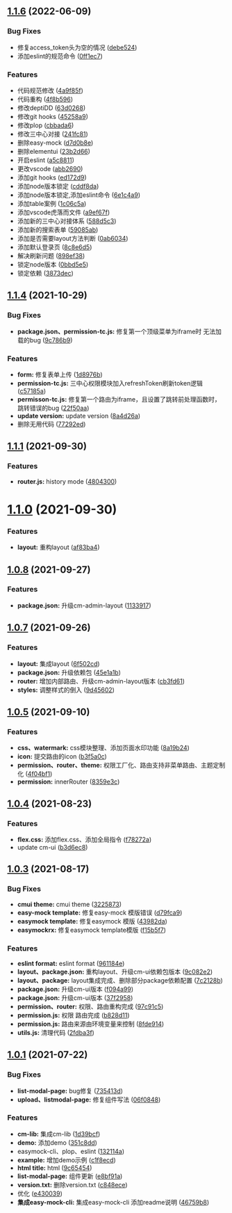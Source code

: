 ## [1.1.6](https://git.citycloud.com.cn:3000/city-brain3/cm-admin-base/compare/1.1.4...1.1.6) (2022-06-09)


### Bug Fixes

* 修复access_token头为空的情况 ([debe524](https://git.citycloud.com.cn:3000/city-brain3/cm-admin-base/commits/debe5249e3048678bd20cc308fab0a98fd8a119b))
* 添加eslint的规范命令 ([0ff1ec7](https://git.citycloud.com.cn:3000/city-brain3/cm-admin-base/commits/0ff1ec717a05deecb0789bc76beb75c084b24e0c))


### Features

* 代码规范修改 ([4a9f85f](https://git.citycloud.com.cn:3000/city-brain3/cm-admin-base/commits/4a9f85f57e53014630ca9e0ba623455c3daea293))
* 代码重构 ([4f8b596](https://git.citycloud.com.cn:3000/city-brain3/cm-admin-base/commits/4f8b596b624053c551ed01178e15e2505fa64d8d))
* 修改deptiDD ([63d0268](https://git.citycloud.com.cn:3000/city-brain3/cm-admin-base/commits/63d0268078e9926cb4feafe6e0686e7aaf94d2bf))
* 修改git hooks ([45258a9](https://git.citycloud.com.cn:3000/city-brain3/cm-admin-base/commits/45258a9aaa8eea9259ebfe1c9f5c5855356a158c))
* 修改plop ([cbbada6](https://git.citycloud.com.cn:3000/city-brain3/cm-admin-base/commits/cbbada6f7d08859542289f0858a71309d51adf5a))
* 修改三中心对接 ([241fc81](https://git.citycloud.com.cn:3000/city-brain3/cm-admin-base/commits/241fc816bfb3529384e8d7e4b16a55637a6a24b5))
* 删除easy-mock ([d7d0b8e](https://git.citycloud.com.cn:3000/city-brain3/cm-admin-base/commits/d7d0b8eedd7a53f61c77cf37b8c6430d481b71ee))
* 删除elementui ([23b2d66](https://git.citycloud.com.cn:3000/city-brain3/cm-admin-base/commits/23b2d66a85e4eedd79c9a2f95b41cca53dcf5fa7))
* 开启eslint ([a5c8811](https://git.citycloud.com.cn:3000/city-brain3/cm-admin-base/commits/a5c88115efe0b940704f11260fc454cb8400f5a7))
* 更改vscode ([abb2690](https://git.citycloud.com.cn:3000/city-brain3/cm-admin-base/commits/abb2690318fa9539d576afbf04a926ca8e23fbe3))
* 添加git hooks ([ed172d9](https://git.citycloud.com.cn:3000/city-brain3/cm-admin-base/commits/ed172d9430fcc3aa087b9cd80714f559f5cc9b2d))
* 添加node版本锁定 ([cddf8da](https://git.citycloud.com.cn:3000/city-brain3/cm-admin-base/commits/cddf8da6a6ee0519e67f70106b0c8bcba55f8aa9))
* 添加node版本锁定,添加eslint命令 ([6e1c4a9](https://git.citycloud.com.cn:3000/city-brain3/cm-admin-base/commits/6e1c4a9e95eee60eb014ae08e9f91f6726b20b4a))
* 添加table案例 ([1c06c5a](https://git.citycloud.com.cn:3000/city-brain3/cm-admin-base/commits/1c06c5ad7632ce53ceaba5dc11048c60adacfe62))
* 添加vscode虎落而文件 ([a9ef67f](https://git.citycloud.com.cn:3000/city-brain3/cm-admin-base/commits/a9ef67f8736ad65214336c6e3553d48757f68dc5))
* 添加新的三中心对接体系 ([588d5c3](https://git.citycloud.com.cn:3000/city-brain3/cm-admin-base/commits/588d5c3663786300b25d6705b4f2714839d0ebf3))
* 添加新的搜索表单 ([59085ab](https://git.citycloud.com.cn:3000/city-brain3/cm-admin-base/commits/59085ab024429bcd14b26dfb36b7f6d400b90b4f))
* 添加是否需要layout方法判断 ([0ab6034](https://git.citycloud.com.cn:3000/city-brain3/cm-admin-base/commits/0ab60340156a3a3cf29754d6f2270cd93aecbf2b))
* 添加默认登录页 ([8c8e6d5](https://git.citycloud.com.cn:3000/city-brain3/cm-admin-base/commits/8c8e6d536ad46eaf05ffddd90c67ef06ad4b3e80))
* 解决刷新问题 ([898ef38](https://git.citycloud.com.cn:3000/city-brain3/cm-admin-base/commits/898ef387528057194fec7f35d947049db4fb7aec))
* 锁定node版本 ([0bbd5e5](https://git.citycloud.com.cn:3000/city-brain3/cm-admin-base/commits/0bbd5e5fd88537164e7d58f6fc65eac5f6d9672b))
* 锁定依赖 ([3873dec](https://git.citycloud.com.cn:3000/city-brain3/cm-admin-base/commits/3873dece6995909e3a22121511f5e33b21bce576))



## [1.1.4](https://git.citycloud.com.cn:3000/city-brain3/cm-admin-base/compare/1.1.1...1.1.4) (2021-10-29)


### Bug Fixes

* **package.json、permission-tc.js:** 修复第一个顶级菜单为iframe时 无法加载的bug ([9c786b9](https://git.citycloud.com.cn:3000/city-brain3/cm-admin-base/commits/9c786b945de45ee2187c19663cd9cb757b2f9481))


### Features

* **form:** 修复表单上传 ([1d8976b](https://git.citycloud.com.cn:3000/city-brain3/cm-admin-base/commits/1d8976bcaf62c53d5a7f4caa2395f124f6f31f3c))
* **permission-tc.js:** 三中心权限模块加入refreshToken刷新token逻辑 ([c57185a](https://git.citycloud.com.cn:3000/city-brain3/cm-admin-base/commits/c57185a4e23aae3d6b1a52804a74e0a37e88437e))
* **permisson-tc.js:** 修复第一个路由为iframe，且设置了跳转前处理函数时，跳转错误的bug ([22f50aa](https://git.citycloud.com.cn:3000/city-brain3/cm-admin-base/commits/22f50aa300d39f53892444a4a4d745b227cfa5e6))
* **update version:** update version ([8a4d26a](https://git.citycloud.com.cn:3000/city-brain3/cm-admin-base/commits/8a4d26a578d41fc40cd7f8a0c88fc2bbaa8665cc))
* 删除无用代码 ([77292ed](https://git.citycloud.com.cn:3000/city-brain3/cm-admin-base/commits/77292edfb68c19486e20c0558bb9474832d38c07))



## [1.1.1](https://git.citycloud.com.cn:3000/city-brain3/cm-admin-base/compare/1.1.0...1.1.1) (2021-09-30)


### Features

* **router.js:** history mode ([4804300](https://git.citycloud.com.cn:3000/city-brain3/cm-admin-base/commits/4804300d5e0177dcf194a557b2e4abc93fc81a00))



# [1.1.0](https://git.citycloud.com.cn:3000/city-brain3/cm-admin-base/compare/1.0.8...1.1.0) (2021-09-30)


### Features

* **layout:** 重构layout ([af83ba4](https://git.citycloud.com.cn:3000/city-brain3/cm-admin-base/commits/af83ba417d1d14acbd6e377947a6b63e5fc1cffa))



## [1.0.8](https://git.citycloud.com.cn:3000/city-brain3/cm-admin-base/compare/1.0.7...1.0.8) (2021-09-27)


### Features

* **package.json:** 升级cm-admin-layout ([1133917](https://git.citycloud.com.cn:3000/city-brain3/cm-admin-base/commits/113391759aef5a1ec5888765b41be035259e7f30))



## [1.0.7](https://git.citycloud.com.cn:3000/city-brain3/cm-admin-base/compare/1.0.5...1.0.7) (2021-09-26)


### Features

* **layout:** 集成layout ([6f502cd](https://git.citycloud.com.cn:3000/city-brain3/cm-admin-base/commits/6f502cd5bccd3498279afb0f0b27ebe689b99345))
* **package.json:** 升级依赖包 ([45e1a1b](https://git.citycloud.com.cn:3000/city-brain3/cm-admin-base/commits/45e1a1be3adb29ecf6696b7651848654287f6e33))
* **router:** 增加内部路由、升级cm-admin-layout版本 ([cb3fd61](https://git.citycloud.com.cn:3000/city-brain3/cm-admin-base/commits/cb3fd61881018e410dac2d15965cb57235b85dac))
* **styles:** 调整样式的倒入 ([9d45602](https://git.citycloud.com.cn:3000/city-brain3/cm-admin-base/commits/9d4560273d7a782c76b5fcaa53e718eda6c51bea))



## [1.0.5](https://git.citycloud.com.cn:3000/city-brain3/cm-admin-base/compare/1.0.4...1.0.5) (2021-09-10)


### Features

* **css、watermark:** css模块整理、添加页面水印功能 ([8a19b24](https://git.citycloud.com.cn:3000/city-brain3/cm-admin-base/commits/8a19b245acec99ba7e8d924a4a7ad2446d69e4c6))
* **icon:** 提交路由的icon ([b3f5a0c](https://git.citycloud.com.cn:3000/city-brain3/cm-admin-base/commits/b3f5a0ca20ef6e757d1606c273c04056c051ca39))
* **permission、router、theme:** 权限工厂化、路由支持非菜单路由、主题定制化 ([4f04bf1](https://git.citycloud.com.cn:3000/city-brain3/cm-admin-base/commits/4f04bf18578f72eb86edaa6228cad4cc07a2eb8e))
* **permission:** innerRouter ([8359e3c](https://git.citycloud.com.cn:3000/city-brain3/cm-admin-base/commits/8359e3cea7bb4f6de5accf5ac686c0a4e1fefec8))



## [1.0.4](https://git.citycloud.com.cn:3000/city-brain3/cm-admin-base/compare/1.0.3...1.0.4) (2021-08-23)


### Features

* **flex.css:** 添加flex.css、添加全局指令 ([f78272a](https://git.citycloud.com.cn:3000/city-brain3/cm-admin-base/commits/f78272aa06a61df8c10f5f02529e9d6d4e610e05))
* update cm-ui ([b3d6ec8](https://git.citycloud.com.cn:3000/city-brain3/cm-admin-base/commits/b3d6ec8c3a0ca94a765ca5d90ddd11de4c14a5bf))



## [1.0.3](https://git.citycloud.com.cn:3000/city-brain3/cm-admin-base/compare/1.0.1...1.0.3) (2021-08-17)


### Bug Fixes

* **cmui theme:** cmui theme ([3225873](https://git.citycloud.com.cn:3000/city-brain3/cm-admin-base/commits/3225873f3f257dbd90866f4905f4df8801f643cb))
* **easy-mock template:** 修复easy-mock 模版错误 ([d79fca9](https://git.citycloud.com.cn:3000/city-brain3/cm-admin-base/commits/d79fca943f02154c04bc56ae8ae4f9bd92a6f12e))
* **easymock template:** 修复easymock 模版 ([43982da](https://git.citycloud.com.cn:3000/city-brain3/cm-admin-base/commits/43982da551011dc8bdb791027bbde296da277603))
* **easymockrx:** 修复easymock template模版 ([f15b5f7](https://git.citycloud.com.cn:3000/city-brain3/cm-admin-base/commits/f15b5f799acc96124482e7700988f8449c9e3613))


### Features

* **eslint format:** eslint format ([961184e](https://git.citycloud.com.cn:3000/city-brain3/cm-admin-base/commits/961184e6c28dfba5df38fd5c360de6e458167dc5))
* **layout、package.json:** 重构layout、升级cm-ui依赖包版本 ([9c082e2](https://git.citycloud.com.cn:3000/city-brain3/cm-admin-base/commits/9c082e24c7dafb486859f9b0c1448f12827b49f3))
* **layout、package:** layout集成完成、删除部分package依赖配置 ([7c2128b](https://git.citycloud.com.cn:3000/city-brain3/cm-admin-base/commits/7c2128b77dae342ee5ee23c3784bc8a6275d5b31))
* **package.json:** 升级cm-ui版本 ([f094a99](https://git.citycloud.com.cn:3000/city-brain3/cm-admin-base/commits/f094a9989014c6a64c6c47390d8d4f696b2f99be))
* **package.json:** 升级cm-ui版本 ([37f2958](https://git.citycloud.com.cn:3000/city-brain3/cm-admin-base/commits/37f29582b830adcd5068919557af7886b93aa90b))
* **permission、router:** 权限、路由重构完成 ([97c91c5](https://git.citycloud.com.cn:3000/city-brain3/cm-admin-base/commits/97c91c52729c3195e448f54c3a4a41f1f101248e))
* **permission.js:** 权限 路由完成 ([b828d11](https://git.citycloud.com.cn:3000/city-brain3/cm-admin-base/commits/b828d11174164cc37251ffddb7749107e5232353))
* **permission.js:** 路由来源由环境变量来控制 ([8fde914](https://git.citycloud.com.cn:3000/city-brain3/cm-admin-base/commits/8fde9145001e3aa92aa8d93f0ef25f758f34c381))
* **utils.js:** 清理代码 ([2fdba3f](https://git.citycloud.com.cn:3000/city-brain3/cm-admin-base/commits/2fdba3fabbc800f0fb5e52bee2966ee403f94a80))



## [1.0.1](https://git.citycloud.com.cn:3000/city-brain3/cm-admin-base/compare/e430039cf13134295f5d6272d584908e244daafe...1.0.1) (2021-07-22)


### Bug Fixes

* **list-modal-page:** bug修复 ([735413d](https://git.citycloud.com.cn:3000/city-brain3/cm-admin-base/commits/735413db848ccb2fabdb4237c7b10ad63de0ea9c))
* **upload、listmodal-page:** 修复组件写法 ([06f0848](https://git.citycloud.com.cn:3000/city-brain3/cm-admin-base/commits/06f0848883187b2de1df3dcdd9caaf75b752d237))


### Features

* **cm-lib:** 集成cm-lib ([1d39bcf](https://git.citycloud.com.cn:3000/city-brain3/cm-admin-base/commits/1d39bcfc66c25acfb4da0a0b9b637442fde5f2a7))
* **demo:** 添加demo ([351c8dd](https://git.citycloud.com.cn:3000/city-brain3/cm-admin-base/commits/351c8dd02ef9f3e7cdd3b368ace271cf1e83aa44))
* easymock-cli、plop、eslint ([132114a](https://git.citycloud.com.cn:3000/city-brain3/cm-admin-base/commits/132114a993cb084c988db299fe5c99bff0c159e4))
* **example:** 增加demo示例 ([c1f8ecd](https://git.citycloud.com.cn:3000/city-brain3/cm-admin-base/commits/c1f8ecd502341d429d4f0b830e17b7771db9b2fc))
* **html title:** html ([9c65454](https://git.citycloud.com.cn:3000/city-brain3/cm-admin-base/commits/9c6545463bfc7db312ccac9ddeb7db2a205ef0ec))
* **list-modal-page:** 组件更新 ([e8bf91a](https://git.citycloud.com.cn:3000/city-brain3/cm-admin-base/commits/e8bf91a2d0003ed9cd6413ff7439bb778ed748cf))
* **version.txt:** 删除version.txt ([c848ece](https://git.citycloud.com.cn:3000/city-brain3/cm-admin-base/commits/c848ecece0c6b2ef731e49059e29cbfbc0cab8af))
* 优化 ([e430039](https://git.citycloud.com.cn:3000/city-brain3/cm-admin-base/commits/e430039cf13134295f5d6272d584908e244daafe))
* **集成easy-mock-cli:** 集成easy-mock-cli 添加readme说明 ([46759b8](https://git.citycloud.com.cn:3000/city-brain3/cm-admin-base/commits/46759b8a84f3ca7b3733e40427dee7ad80fc4bde))



